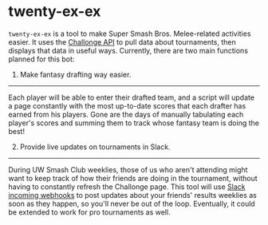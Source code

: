 twenty-ex-ex
============

`twenty-ex-ex` is a tool to make Super Smash Bros. Melee-related activities easier. It uses the [Challonge API](http://api.challonge.com/v1) to pull data about tournaments, then displays that data in useful ways. Currently, there are two main functions planned for this bot:

1. Make fantasy drafting way easier.
------------------------------------

Each player will be able to enter their drafted team, and a script will update a page constantly with the most up-to-date scores that each drafter has earned from his players. Gone are the days of manually tabulating each player's scores and summing them to track whose fantasy team is doing the best!

2. Provide live updates on tournaments in Slack.
------------------------------------------------

During UW Smash Club weeklies, those of us who aren't attending might want to keep track of how their friends are doing in the tournament, without having to constantly refresh the Challonge page. This tool will use [Slack incoming webhooks](https://api.slack.com/incoming-webhooks) to post updates about your friends' results weeklies as soon as they happen, so you'll never be out of the loop. Eventually, it could be extended to work for pro tournaments as well.

